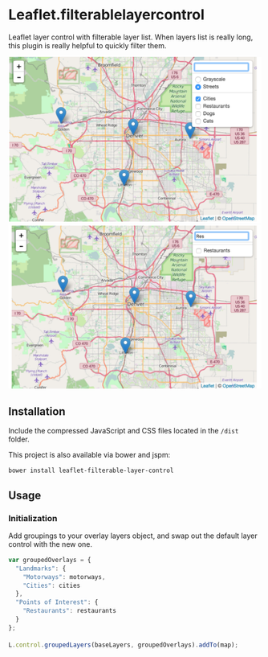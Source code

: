 Leaflet.filterablelayercontrol
===========================

Leaflet layer control with filterable layer list. When layers list is really long, this plugin is really helpful to quickly filter them.

![first preview](preview2.png)
![second preview](preview1.png)

## Installation

Include the compressed JavaScript and CSS files located in the `/dist` folder.

This project is also available via bower and jspm:

```
bower install leaflet-filterable-layer-control
```

## Usage

### Initialization

Add groupings to your overlay layers object, and swap out the default layer
control with the new one.

```javascript
var groupedOverlays = {
  "Landmarks": {
    "Motorways": motorways,
    "Cities": cities
  },
  "Points of Interest": {
    "Restaurants": restaurants
  }
};

L.control.groupedLayers(baseLayers, groupedOverlays).addTo(map);
```
